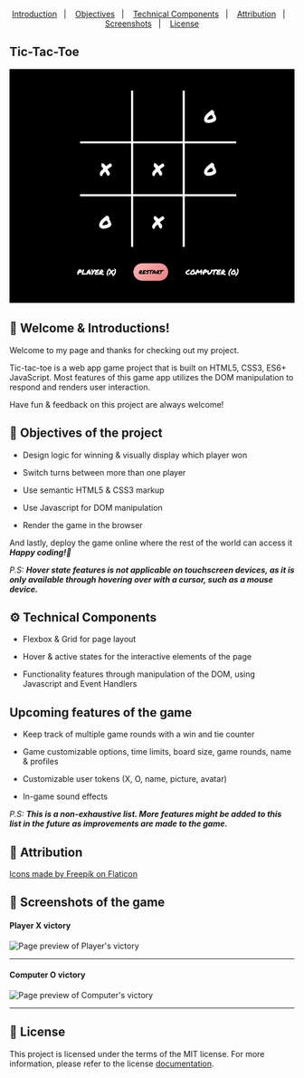 <p align="center">
  <a href="#wave-welcome-&-introduction">Introduction</a>&nbsp;&nbsp;&nbsp;|&nbsp;&nbsp;&nbsp;
  <a href="#pushpin-objectives-of-the-project">Objectives</a>&nbsp;&nbsp;&nbsp;|&nbsp;&nbsp;&nbsp;
  <a href="#gear-technical-components">Technical Components</a>&nbsp;&nbsp;&nbsp;|&nbsp;&nbsp;&nbsp;
  <a href="#bookmark-attribution">Attribution</a>&nbsp;&nbsp;&nbsp;|&nbsp;&nbsp;&nbsp;
  <a href="#camera_flash-screenshots-of-responsive-design">Screenshots</a>&nbsp;&nbsp;&nbsp;|&nbsp;&nbsp;&nbsp;
  <a href="#memo-license">License</a>
</p>

## Tic-Tac-Toe

![Design preview of Tic-tac-toe game](images/screenshots/Tic-tac-toe_game_board.png)

## :wave: Welcome & Introductions!

Welcome to my page and thanks for checking out my project.

Tic-tac-toe is a web app game project that is built on HTML5, CSS3, ES6+ JavaScript. Most features of this game app utilizes the DOM manipulation to respond and renders user interaction.

Have fun & feedback on this project are always welcome!

## :pushpin: Objectives of the project

* Design logic for winning & visually display which player won

* Switch turns between more than one player

* Use semantic HTML5 & CSS3 markup

* Use Javascript for DOM manipulation

* Render the game in the browser

And lastly, deploy the game online where the rest of the world can access it  _**Happy coding!🚀**_

_P.S:_ _**Hover state features is not applicable on touchscreen devices, as it is only available through hovering over with a cursor, such as a mouse device.**_

## :gear: Technical Components

* Flexbox & Grid for page layout

* Hover & active states for the interactive elements of the page

* Functionality features through manipulation of the DOM, using Javascript and Event Handlers

## Upcoming features of the game

* Keep track of multiple game rounds with a win and tie counter

* Game customizable options, time limits, board size, game rounds, name & profiles

* Customizable user tokens (X, O, name, picture, avatar)

* In-game sound effects

_P.S:_ _**This is a non-exhaustive list. More features might be added to this list in the future as improvements are made to the game.**_

## :bookmark: Attribution

[Icons made by Freepik on Flaticon](https://www.flaticon.com/authors/freepik"/ "Flaticon.com")

## :camera_flash: Screenshots of the game

#### Player X victory
![Page preview of Player's victory](/screenshots/Player-X_wins.png)
<hr />

#### Computer O victory
![Page preview of Computer's victory](./screenshots/Computer-Y_wins.png)
<hr />

## :memo: License
This project is licensed under the terms of the MIT license. For more information, please refer to the license [documentation](LICENSE.md).
